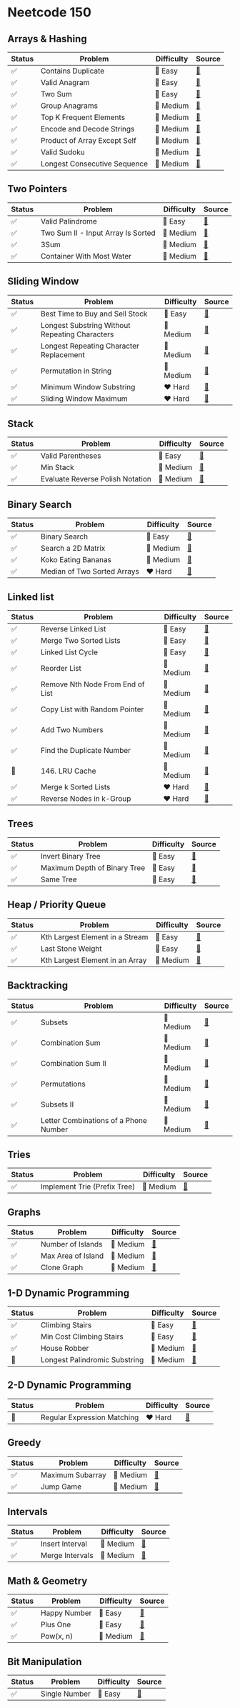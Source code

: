 # Neetcode 150

## Arrays & Hashing

| Status | Problem | Difficulty | Source |
| ------ | ------- | ---------- | ------ |
| :white_check_mark: | Contains Duplicate | :green_heart: Easy |  [:link:](https://github.com/fancycoconut/leetcode/tree/master/problems/contains-duplicate) |
| :white_check_mark: | Valid Anagram | :green_heart: Easy |  [:link:](https://github.com/fancycoconut/leetcode/tree/master/problems/valid-anagram) |
| :white_check_mark: | Two Sum | :green_heart: Easy |  [:link:](https://github.com/fancycoconut/leetcode/tree/master/problems/two-sum) |
| :white_check_mark: | Group Anagrams | :yellow_heart: Medium |  [:link:](https://github.com/fancycoconut/leetcode/tree/master/problems/group-anagrams) |
| :white_check_mark: | Top K Frequent Elements | :yellow_heart: Medium | [:link:](https://github.com/fancycoconut/leetcode/tree/master/problems/top-k-frequent-elements) |
| :white_check_mark: | Encode and Decode Strings | :yellow_heart: Medium | [:link:](https://github.com/fancycoconut/leetcode/tree/master/problems/encode-and-decode-strings) |
| :white_check_mark: | Product of Array Except Self | :yellow_heart: Medium | [:link:](https://github.com/fancycoconut/leetcode/tree/master/problems/product-of-array-except-self) |
| :white_check_mark: | Valid Sudoku | :yellow_heart: Medium | [:link:](https://github.com/fancycoconut/leetcode/tree/master/problems/valid-sudoku) |
| :white_check_mark: | Longest Consecutive Sequence | :yellow_heart: Medium | [:link:](https://github.com/fancycoconut/leetcode/tree/master/problems/longest-consecutive-sequence) |

## Two Pointers

| Status | Problem | Difficulty | Source |
| ------ | ------- | ---------- | ------ |
| :white_check_mark: | Valid Palindrome | :green_heart: Easy | [:link:](https://github.com/fancycoconut/leetcode/tree/master/problems/valid-palindrome) |
| :white_check_mark: | Two Sum II - Input Array Is Sorted | :yellow_heart: Medium | [:link:](https://github.com/fancycoconut/leetcode/tree/master/problems/two-sum-ii-input-array-is-sorted) |
| :white_check_mark: | 3Sum | :yellow_heart: Medium | [:link:](https://github.com/fancycoconut/leetcode/tree/master/problems/3sum) |
| :white_check_mark: | Container With Most Water | :yellow_heart: Medium | [:link:](https://github.com/fancycoconut/leetcode/tree/master/problems/container-with-most-water) |

## Sliding Window

| Status | Problem | Difficulty | Source |
| ------ | ------- | ---------- | ------ |
| :white_check_mark: | Best Time to Buy and Sell Stock | :green_heart: Easy | [:link:](https://github.com/fancycoconut/leetcode/tree/master/problems/best-time-to-buy-and-sell-stock) |
| :white_check_mark: | Longest Substring Without Repeating Characters | :yellow_heart: Medium |  [:link:](https://github.com/fancycoconut/leetcode/tree/master/problems/longest-substring-without-repeating-characters) |
| :white_check_mark: | Longest Repeating Character Replacement | :yellow_heart: Medium | [:link:](https://github.com/fancycoconut/leetcode/tree/master/problems/longest-repeating-character-replacement) |
| :white_check_mark: | Permutation in String | :yellow_heart: Medium | [:link:](https://github.com/fancycoconut/leetcode/tree/master/problems/permutation-in-string) |
| :white_check_mark: | Minimum Window Substring | :heart: Hard | [:link:](https://github.com/fancycoconut/leetcode/tree/master/problems/minimum-window-substring) |
| :white_check_mark: | Sliding Window Maximum | :heart: Hard | [:link:](https://github.com/fancycoconut/leetcode/tree/master/problems/sliding-window-maximum) |

## Stack

| Status | Problem | Difficulty | Source |
| ------ | ------- | ---------- | ------ |
| :white_check_mark: | Valid Parentheses | :green_heart: Easy | [:link:](https://github.com/fancycoconut/leetcode/tree/master/problems/valid-parentheses) |
| :white_check_mark: | Min Stack | :yellow_heart: Medium | [:link:](https://github.com/fancycoconut/leetcode/tree/master/problems/min-stack) |
| :white_check_mark: | Evaluate Reverse Polish Notation | :yellow_heart: Medium | [:link:](https://github.com/fancycoconut/leetcode/tree/master/problems/evaluate-reverse-polish-notation) |

## Binary Search

| Status | Problem | Difficulty | Source |
| ------ | ------- | ---------- | ------ |
| :white_check_mark: | Binary Search | :green_heart: Easy | [:link:](https://github.com/fancycoconut/leetcode/tree/master/problems/binary-search) |
| :white_check_mark: | Search a 2D Matrix | :yellow_heart: Medium | [:link:](https://github.com/fancycoconut/leetcode/tree/master/problems/search-a-2d-matrix) |
| :white_check_mark: | Koko Eating Bananas | :yellow_heart: Medium | [:link:](https://github.com/fancycoconut/leetcode/tree/master/problems/koko-eating-bananas) |
| :white_check_mark: | Median of Two Sorted Arrays | :heart: Hard | [:link:](https://github.com/fancycoconut/leetcode/tree/master/problems/median-of-two-sorted-arrays) |

## Linked list

| Status | Problem | Difficulty | Source |
| ------ | ------- | ---------- | ------ |
| :white_check_mark: | Reverse Linked List | :green_heart: Easy | [:link:](https://github.com/fancycoconut/leetcode/tree/master/problems/reverse-linked-list) |
| :white_check_mark: | Merge Two Sorted Lists | :green_heart: Easy | [:link:](https://github.com/fancycoconut/leetcode/tree/master/problems/merge-two-sorted-lists) |
| :white_check_mark: | Linked List Cycle | :green_heart: Easy | [:link:](https://github.com/fancycoconut/leetcode/tree/master/problems/linked-list-cycle) |
| :white_check_mark: | Reorder List | :yellow_heart: Medium | [:link:](https://github.com/fancycoconut/leetcode/tree/master/problems/reorder-list) |
| :white_check_mark: | Remove Nth Node From End of List | :yellow_heart: Medium | [:link:](https://github.com/fancycoconut/leetcode/tree/master/problems/remove-nth-node-from-end-of-list) |
| :white_check_mark: | Copy List with Random Pointer | :yellow_heart: Medium | [:link:](https://github.com/fancycoconut/leetcode/tree/master/problems/copy-list-with-random-pointer) |
| :white_check_mark: | Add Two Numbers | :yellow_heart: Medium | [:link:](https://github.com/fancycoconut/leetcode/tree/master/problems/add-two-numbers) |
| :white_check_mark: | Find the Duplicate Number | :yellow_heart: Medium | [:link:](https://github.com/fancycoconut/leetcode/tree/master/problems/find-the-duplicate-number) |
| :construction: | 146. LRU Cache | :yellow_heart: Medium | [:link:](https://github.com/fancycoconut/leetcode/tree/master/problems/lru-cache) |
| :white_check_mark: | Merge k Sorted Lists | :heart: Hard | [:link:](https://github.com/fancycoconut/leetcode/tree/master/problems/merge-k-sorted-lists) |
| :white_check_mark: | Reverse Nodes in k-Group | :heart: Hard | [:link:](https://github.com/fancycoconut/leetcode/tree/master/problems/reverse-nodes-in-k-group) |

## Trees

| Status | Problem | Difficulty | Source |
| ------ | ------- | ---------- | ------ |
| :white_check_mark: | Invert Binary Tree | :green_heart: Easy | [:link:](https://github.com/fancycoconut/leetcode/tree/master/problems/invert-binary-tree) |
| :white_check_mark: | Maximum Depth of Binary Tree | :green_heart: Easy | [:link:](https://github.com/fancycoconut/leetcode/tree/master/problems/maximum-depth-of-binary-tree) |
| :white_check_mark: | Same Tree | :green_heart: Easy | [:link:](https://github.com/fancycoconut/leetcode/tree/master/problems/same-tree) |

## Heap / Priority Queue

| Status | Problem | Difficulty | Source |
| ------ | ------- | ---------- | ------ |
| :white_check_mark: | Kth Largest Element in a Stream | :green_heart: Easy | [:link:](https://github.com/fancycoconut/leetcode/tree/master/problems/kth-largest-element-in-a-stream) |
| :white_check_mark: | Last Stone Weight | :green_heart: Easy | [:link:](https://github.com/fancycoconut/leetcode/tree/master/problems/last-stone-weight) |
| :white_check_mark: | Kth Largest Element in an Array | :yellow_heart: Medium | [:link:](https://github.com/fancycoconut/leetcode/tree/master/problems/kth-largest-element-in-an-array) |

## Backtracking

| Status | Problem | Difficulty | Source |
| ------ | ------- | ---------- | ------ |
| :white_check_mark: | Subsets | :yellow_heart: Medium | [:link:](https://github.com/fancycoconut/leetcode/tree/master/problems/subsets) |
| :white_check_mark: | Combination Sum | :yellow_heart: Medium | [:link:](https://github.com/fancycoconut/leetcode/tree/master/problems/combination-sum) |
| :white_check_mark: | Combination Sum II | :yellow_heart: Medium | [:link:](https://github.com/fancycoconut/leetcode/tree/master/problems/combination-sum-ii) |
| :white_check_mark: | Permutations | :yellow_heart: Medium | [:link:](https://github.com/fancycoconut/leetcode/tree/master/problems/permutations) |
| :white_check_mark: | Subsets II | :yellow_heart: Medium | [:link:](https://github.com/fancycoconut/leetcode/tree/master/problems/subsets-ii) |
| :white_check_mark: | Letter Combinations of a Phone Number | :yellow_heart: Medium | [:link:](https://github.com/fancycoconut/leetcode/tree/master/problems/letter-combinations-of-a-phone-number) |

## Tries

| Status | Problem | Difficulty | Source |
| ------ | ------- | ---------- | ------ |
| :white_check_mark: | Implement Trie (Prefix Tree) | :yellow_heart: Medium | [:link:](https://github.com/fancycoconut/leetcode/tree/master/problems/implement-trie-prefix-tree) |

## Graphs

| Status | Problem | Difficulty | Source |
| ------ | ------- | ---------- | ------ |
| :white_check_mark: | Number of Islands | :yellow_heart: Medium | [:link:](https://github.com/fancycoconut/leetcode/tree/master/problems/number-of-islands) |
| :white_check_mark: | Max Area of Island | :yellow_heart: Medium | [:link:](https://github.com/fancycoconut/leetcode/tree/master/problems/max-area-of-island) |
| :white_check_mark: | Clone Graph | :yellow_heart: Medium | [:link:](https://github.com/fancycoconut/leetcode/tree/master/problems/clone-graph) |

## 1-D Dynamic Programming

| Status | Problem | Difficulty | Source |
| ------ | ------- | ---------- | ------ |
| :white_check_mark: | Climbing Stairs | :green_heart: Easy | [:link:](https://github.com/fancycoconut/leetcode/tree/master/problems/climbing-stairs) |
| :white_check_mark: | Min Cost Climbing Stairs | :green_heart: Easy | [:link:](https://github.com/fancycoconut/leetcode/tree/master/problems/min-cost-climbing-stairs) |
| :white_check_mark: | House Robber | :yellow_heart: Medium | [:link:](https://github.com/fancycoconut/leetcode/tree/master/problems/house-robber) |
| :construction: | Longest Palindromic Substring | :yellow_heart: Medium | [:link:](https://github.com/fancycoconut/leetcode/tree/master/problems/longest-palindromic-substring) |

## 2-D Dynamic Programming

| Status | Problem | Difficulty | Source |
| ------ | ------- | ---------- | ------ |
| :construction: | Regular Expression Matching | :heart: Hard | [:link:](https://github.com/fancycoconut/leetcode/tree/master/problems/regular-expression-matching) |

## Greedy

| Status | Problem | Difficulty | Source |
| ------ | ------- | ---------- | ------ |
| :white_check_mark: | Maximum Subarray | :yellow_heart: Medium | [:link:](https://github.com/fancycoconut/leetcode/tree/master/problems/maximum-subarray) |
| :white_check_mark: | Jump Game | :yellow_heart: Medium | [:link:](https://github.com/fancycoconut/leetcode/tree/master/problems/jump-game) |

## Intervals

| Status | Problem | Difficulty | Source |
| ------ | ------- | ---------- | ------ |
| :white_check_mark: | Insert Interval | :yellow_heart: Medium | [:link:](https://github.com/fancycoconut/leetcode/tree/master/problems/insert-intervals) |
| :white_check_mark: | Merge Intervals | :yellow_heart: Medium | [:link:](https://github.com/fancycoconut/leetcode/tree/master/problems/merge-intervals) |

## Math & Geometry

| Status | Problem | Difficulty | Source |
| ------ | ------- | ---------- | ------ |
| :white_check_mark: | Happy Number | :green_heart: Easy | [:link:](https://github.com/fancycoconut/leetcode/tree/master/problems/happy-number) |
| :white_check_mark: | Plus One | :green_heart: Easy | [:link:](https://github.com/fancycoconut/leetcode/tree/master/problems/plus-one) |
| :white_check_mark: | Pow(x, n) | :yellow_heart: Medium | [:link:](https://github.com/fancycoconut/leetcode/tree/master/problems/powx-n) |

## Bit Manipulation

| Status | Problem | Difficulty | Source |
| ------ | ------- | ---------- | ------ |
| :white_check_mark: | Single Number | :green_heart: Easy | [:link:](https://github.com/fancycoconut/leetcode/tree/master/problems/single-number) |
